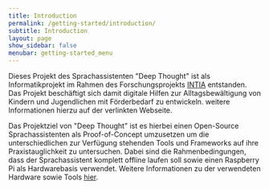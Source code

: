 ```yaml
---
title: Introduction
permalink: /getting-started/introduction/
subtitle: Introduction
layout: page
show_sidebar: false
menubar: getting-started_menu
---
```


Dieses Projekt des Sprachassistenten "Deep Thought" ist als Informatikprojekt im Rahmen des Forschungsprojekts
[INTIA](https://dites.web.th-koeln.de/forschung/projekte/intia/) entstanden. Das Projekt beschäftigt sich damit digitale Hilfen zur Alltagsbewältigung
von Kindern und Jugendlichen mit Förderbedarf zu entwickeln. weitere Informationen hierzu auf der verlinkten Webseite.
 
Das Projektziel von "Deep Thought" ist es hierbei einen Open-Source Sprachassistenten als Proof-of-Concept umzusetzen um
die unterschiedlichen zur Verfügung stehenden Tools und Frameworks auf ihre Praxistauglichkeit zu untersuchen. Dabei
sind die Rahmenbedingungen, dass der Sprachassistent komplett offline laufen soll sowie einen Raspberry Pi als 
Hardwarebasis verwendet. Weitere Informationen zu der verwendeten Hardware sowie Tools [hier](/docs/tech-stack).
